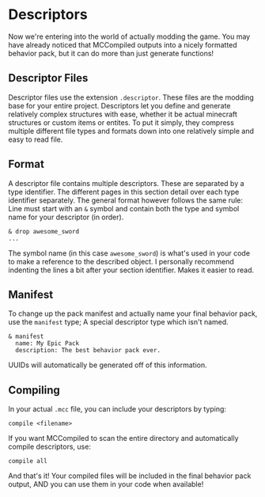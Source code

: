 # Descriptors
Now we're entering into the world of actually modding the game. You may have already noticed that MCCompiled outputs into a nicely formatted behavior pack, but it can do more than just generate functions!

## Descriptor Files
Descriptor files use the extension `.descriptor`. These files are the modding base for your entire project. Descriptors let you define and generate relatively complex structures with ease, whether it be actual minecraft structures or custom items or entites. To put it simply, they compress multiple different file types and formats down into one relatively simple and easy to read file.

## Format
A descriptor file contains multiple descriptors. These are separated by a type identifier. The different pages in this section detail over each type identifier separately. The general format however follows the same rule: Line must start with an `&` symbol and contain both the type and symbol name for your descriptor (in order).
```
& drop awesome_sword
...
```
The symbol name (in this case `awesome_sword`) is what's used in your code to make a reference to the described object. I personally recommend indenting the lines a bit after your section identifier. Makes it easier to read. 

## Manifest
To change up the pack manifest and actually name your final behavior pack, use the `manifest` type; A special descriptor type which isn't named.
```
& manifest
  name: My Epic Pack
  description: The best behavior pack ever.
```
UUIDs will automatically be generated off of this information. 

## Compiling
In your actual `.mcc` file, you can include your descriptors by typing:
```
compile <filename>
```
If you want MCCompiled to scan the entire directory and automatically compile descriptors, use:
```
compile all
```
And that's it! Your compiled files will be included in the final behavior pack output, AND you can use them in your code when available!

